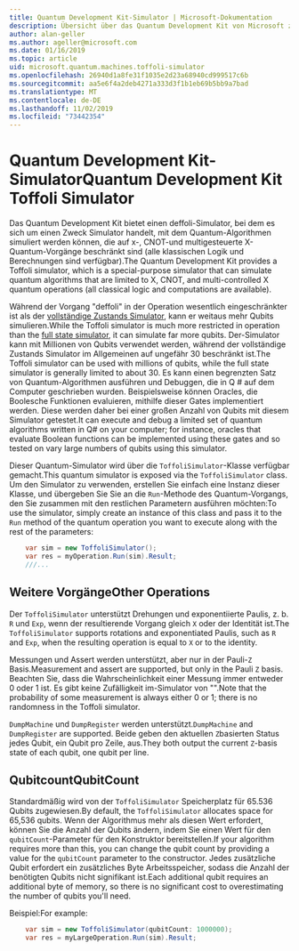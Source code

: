 ```yaml
---
title: Quantum Development Kit-Simulator | Microsoft-Dokumentation
description: Übersicht über das Quantum Development Kit von Microsoft zum Simulator
author: alan-geller
ms.author: ageller@microsoft.com
ms.date: 01/16/2019
ms.topic: article
uid: microsoft.quantum.machines.toffoli-simulator
ms.openlocfilehash: 26940d1a8fe31f1035e2d23a68940cd999517c6b
ms.sourcegitcommit: aa5e6f4a2deb4271a333d3f1b1eb69b5bb9a7bad
ms.translationtype: MT
ms.contentlocale: de-DE
ms.lasthandoff: 11/02/2019
ms.locfileid: "73442354"
---
```

# <a name="quantum-development-kit-toffoli-simulator"></a><span data-ttu-id="90a81-103">Quantum Development Kit-Simulator</span><span class="sxs-lookup"><span data-stu-id="90a81-103">Quantum Development Kit Toffoli Simulator</span></span>

<span data-ttu-id="90a81-104">Das Quantum Development Kit bietet einen deffoli-Simulator, bei dem es sich um einen Zweck Simulator handelt, mit dem Quantum-Algorithmen simuliert werden können, die auf x-, CNOT-und multigesteuerte X-Quantum-Vorgänge beschränkt sind (alle klassischen Logik und Berechnungen sind verfügbar).</span><span class="sxs-lookup"><span data-stu-id="90a81-104">The Quantum Development Kit provides a Toffoli simulator, which is a special-purpose simulator that can simulate quantum algorithms that are limited to X, CNOT, and multi-controlled X quantum operations (all classical logic and computations are available).</span></span>

<span data-ttu-id="90a81-105">Während der Vorgang "deffoli" in der Operation wesentlich eingeschränkter ist als der [vollständige Zustands Simulator](xref:microsoft.quantum.machines.full-state-simulator), kann er weitaus mehr Qubits simulieren.</span><span class="sxs-lookup"><span data-stu-id="90a81-105">While the Toffoli simulator is much more restricted in operation than the [full state simulator](xref:microsoft.quantum.machines.full-state-simulator), it can simulate far more qubits.</span></span>
<span data-ttu-id="90a81-106">Der-Simulator kann mit Millionen von Qubits verwendet werden, während der vollständige Zustands Simulator im Allgemeinen auf ungefähr 30 beschränkt ist.</span><span class="sxs-lookup"><span data-stu-id="90a81-106">The Toffoli simulator can be used with millions of qubits, while the full state simulator is generally limited to about 30.</span></span>
<span data-ttu-id="90a81-107">Es kann einen begrenzten Satz von Quantum-Algorithmen ausführen und Debuggen, die in Q # auf dem Computer geschrieben wurden. Beispielsweise können Oracles, die Boolesche Funktionen evaluieren, mithilfe dieser Gates implementiert werden. Diese werden daher bei einer großen Anzahl von Qubits mit diesem Simulator getestet.</span><span class="sxs-lookup"><span data-stu-id="90a81-107">It can execute and debug a limited set of quantum algorithms written in Q# on your computer; for instance, oracles that evaluate Boolean functions can be implemented using these gates and so tested on vary large numbers of qubits using this simulator.</span></span>

<span data-ttu-id="90a81-108">Dieser Quantum-Simulator wird über die `ToffoliSimulator`-Klasse verfügbar gemacht.</span><span class="sxs-lookup"><span data-stu-id="90a81-108">This quantum simulator is exposed via the `ToffoliSimulator` class.</span></span>
<span data-ttu-id="90a81-109">Um den Simulator zu verwenden, erstellen Sie einfach eine Instanz dieser Klasse, und übergeben Sie Sie an die `Run`-Methode des Quantum-Vorgangs, den Sie zusammen mit den restlichen Parametern ausführen möchten:</span><span class="sxs-lookup"><span data-stu-id="90a81-109">To use the simulator, simply create an instance of this class and pass it to the `Run` method of the quantum operation you want to execute along with the rest of the parameters:</span></span>

```csharp
    var sim = new ToffoliSimulator();
    var res = myOperation.Run(sim).Result;
    ///...
```

## <a name="other-operations"></a><span data-ttu-id="90a81-110">Weitere Vorgänge</span><span class="sxs-lookup"><span data-stu-id="90a81-110">Other Operations</span></span>

<span data-ttu-id="90a81-111">Der `ToffoliSimulator` unterstützt Drehungen und exponentiierte Paulis, z. b. `R` und `Exp`, wenn der resultierende Vorgang gleich `X` oder der Identität ist.</span><span class="sxs-lookup"><span data-stu-id="90a81-111">The `ToffoliSimulator` supports rotations and exponentiated Paulis, such as `R` and `Exp`, when the resulting operation is equal to `X` or to the identity.</span></span>

<span data-ttu-id="90a81-112">Messungen und Assert werden unterstützt, aber nur in der Pauli-`Z` Basis.</span><span class="sxs-lookup"><span data-stu-id="90a81-112">Measurement and assert are supported, but only in the Pauli `Z` basis.</span></span>
<span data-ttu-id="90a81-113">Beachten Sie, dass die Wahrscheinlichkeit einer Messung immer entweder 0 oder 1 ist. Es gibt keine Zufälligkeit im-Simulator von "".</span><span class="sxs-lookup"><span data-stu-id="90a81-113">Note that the probability of some measurement is always either 0 or 1; there is no randomness in the Toffoli simulator.</span></span>

<span data-ttu-id="90a81-114">`DumpMachine` und `DumpRegister` werden unterstützt.</span><span class="sxs-lookup"><span data-stu-id="90a81-114">`DumpMachine` and `DumpRegister` are supported.</span></span>
<span data-ttu-id="90a81-115">Beide geben den aktuellen `Z`basierten Status jedes Qubit, ein Qubit pro Zeile, aus.</span><span class="sxs-lookup"><span data-stu-id="90a81-115">They both output the current `Z`-basis state of each qubit, one qubit per line.</span></span>

## <a name="qubitcount"></a><span data-ttu-id="90a81-116">Qubitcount</span><span class="sxs-lookup"><span data-stu-id="90a81-116">QubitCount</span></span>

<span data-ttu-id="90a81-117">Standardmäßig wird von der `ToffoliSimulator` Speicherplatz für 65.536 Qubits zugewiesen.</span><span class="sxs-lookup"><span data-stu-id="90a81-117">By default, the `ToffoliSimulator` allocates space for 65,536 qubits.</span></span>
<span data-ttu-id="90a81-118">Wenn der Algorithmus mehr als diesen Wert erfordert, können Sie die Anzahl der Qubits ändern, indem Sie einen Wert für den `qubitCount`-Parameter für den Konstruktor bereitstellen.</span><span class="sxs-lookup"><span data-stu-id="90a81-118">If your algorithm requires more than this, you can change the qubit count by providing a value for the `qubitCount` parameter to the constructor.</span></span>
<span data-ttu-id="90a81-119">Jedes zusätzliche Qubit erfordert ein zusätzliches Byte Arbeitsspeicher, sodass die Anzahl der benötigten Qubits nicht signifikant ist.</span><span class="sxs-lookup"><span data-stu-id="90a81-119">Each additional qubit requires an additional byte of memory, so there is no significant cost to overestimating the number of qubits you'll need.</span></span>

<span data-ttu-id="90a81-120">Beispiel:</span><span class="sxs-lookup"><span data-stu-id="90a81-120">For example:</span></span>

```csharp
    var sim = new ToffoliSimulator(qubitCount: 1000000);
    var res = myLargeOperation.Run(sim).Result;
```
